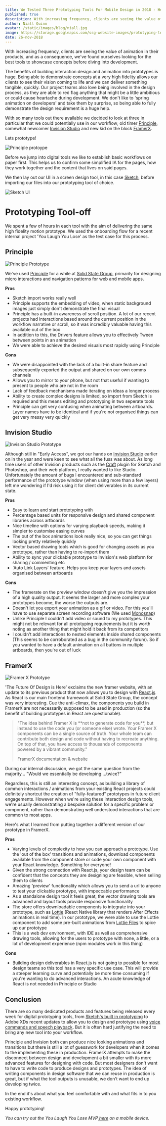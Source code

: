 ```yaml
---
title: We Tested Three Prototyping Tools For Mobile Design in 2018 - Here's What We Learned
published: true
description: With increasing frequency, clients are seeing the value of animation in their products, and as a consequence, we’ve found ourselves looking for the best tools to showcase concepts before diving into development.
author: Niall Quinn
avatar: /static/images/blog/niall.jpg
image: https://storage.googleapis.com/ssg-website-images/prototyping-tools-2018/header-dark.jpg
date: 26-nov-2018
---
```


With increasing frequency, clients are seeing the value of animation in their products, and as a consequence, we've found ourselves looking for the best tools to showcase concepts before diving into development. 

The benefits of building interaction design and animation into prototypes is huge. Being able to demonstrate concepts at a very high fidelity allows our clients to see their vision coming to life and we can deliver something tangible, quickly. Our project teams also love being involved in the design process, as they are able to red flag anything that might be a little ambitious or could cause heartache during development.  We don't like to 'spring animation on developers' and take them by surprise, so being able to fully demonstrate the design requirement is a huge help.

With so many tools out there available we decided to look at three in particular that we could potentially use in our workflow; old timer [Principle](http://principleformac.com/), somewhat newcomer [Invision Studio](https://www.invisionapp.com/studio) and new kid on the block [FramerX](https://framer.com/). 

Lets prototype! 

![Principle protoype](https://storage.googleapis.com/ssg-website-images/3%20tools%20we've%20used%20to%20deliver%20high%20fidelity%20prototypes%20in%202018/lo-fi.jpg)

Before we jump into digital tools we like to establish basic workflows on paper first. This helps us to confirm some simplified IA for the pages, how they work together and the content that lives on said pages.

We then lay out our UI in a screen design tool, in this case [Sketch](https://www.sketchapp.com/), before importing our files into our prototyping tool of choice. 

![Sketch UI](https://storage.googleapis.com/ssg-website-images/prototyping-tools-2018/sketch-ui.png)

# Prototyping Tool-off

We spent a few of hours in each tool with the aim of delivering the same high fidelity motion prototype. We used the onboarding flow for a recent internal project 'You Laugh You Lose' as the test case for this process. 

## Principle 

![Principle Prototype](https://storage.googleapis.com/ssg-website-images/prototyping-tools-2018/ylyl-principle-bg.gif)

We've used [Principle](http://principleformac.com/) for a while at [Solid State Group](https://www.solidstategroup.com/), primarily for designing micro interactions and navigation patterns for web and mobile apps. 

**Pros**
*   Sketch import works really well
*   Principle supports the embedding of video, when static background images just simply don't demonstrate the final visual
*   Principle has a built-in awareness of scroll position.  A lot of our recent projects had interactions based around the current position in the workflow narrative or scroll, so it was incredibly valuable having this available out of the box
*   In addition to this, the Drivers feature allows you to effectively Tween between points in an animation
*   We were able to achieve the desired visuals most rapidly using Principle

**Cons**
*   We were disappointed with the lack of a built-in share feature and subsequently exported the output and shared on our own comms channels
*   Allows you to mirror to your phone, but not that useful if wanting to present to people who are not in the room
*   Lack of feedback mechanisms made iterating on ideas a longer process
*   Ability to create complex designs is limited, so import from Sketch is required and this means editing and prototyping in two seperate tools
*   Principle can get very confusing when animating between artboards. Layer names have to be identical and if you're not organised things can get very messy very quickly


## Invision Studio
<img src="https://storage.googleapis.com/ssg-website-images/prototyping-tools-2018/ylyl-studio.gif" class="smaller-img" alt="Invision Studio Prototype"/>

Although still in "Early Access", we got our hands on [Invision Studio](https://www.invisionapp.com/studio) earlier on in the year and were keen to see what all the fuss was about. As long time users of other Invision products such as the [Craft](https://www.invisionapp.com/craft) plugin for Sketch and Photoshop, and their web platform, I really wanted to like Studio. Unfortunately the amount of bugs I encountered and sub-standard performance of the prototype window (when using more than a few layers) left me wondering if I'd risk using it for client deliverables in its current state.

**Pros**



*   Easy to [learn](https://www.invisionapp.com/studio/learn) and start prototyping with
*   Percentage based units for responsive design and shared component libraries across artboards
*   Nice timeline with options for varying playback speeds, making it simpler to customise easing curves
*   The out of the box animations look really nice, so you can get things looking pretty relatively quickly 
*   Vector based drawing tools which is good for changing assets as you prototype, rather than having to re-import them  
*   Ability to sync your clickable prototype to Invision's web platform for sharing / commenting etc 
*   'Auto Link Layers' feature. Helps you keep your layers and assets organised between artboards 

**Cons**



*   The framerate on the preview window doesn't give you the impression of a high quality output. It seems the larger and more complex your prototypes become, the worse the outputs are.
*   Doesn't let you export your animation as a gif or video. For this you'll have to use separate screen recording software (We used [Monosnap](https://monosnap.com/welcome))
*   Unlike Principle I couldn't add video or sound to my prototypes. This might not be relevant for all prototyping requirements but it is worth noting as another thing that might hold it back from its competitors
*   I couldn't add interactions to nested elements inside shared components  (This seems to be corroborated as a bug in the community forum).  So if you wanted to have a default animation on all buttons in multiple artboards, then you're out of luck


## FramerX

![Framer X Prototype](https://storage.googleapis.com/ssg-website-images/prototyping-tools-2018/ylyl-framerx.gif)

'The Future Of Design is Here' exclaims the new framer website, with an update to its previous product that now allows you to design with [React.js](https://reactjs.org/). As React is our main frontend framework at Solid State Group, the concept was very interesting.  Cue the anti-climax, the components you build in FramerX are not necessarily supposed to be used in production (so the benefit of building prototypes in React are questionable).


<blockquote>
                    <p class="mb-0">"The idea behind Framer X is **not to generate code for you**, but instead to use the code you (or someone else) wrote. Your Framer X components can be a single source of truth. Your whole team can contribute both design and code without having to recreate anything. On top of that, you have access to thousands of components powered by a vibrant community."</p>
                    <footer class="blockquote-footer">FramerX documentation & website</footer>
                </blockquote>

During our internal discussion, we got the same question from the majority… "Would we essentially be developing ...twice?"

Regardless, this is still an interesting concept, as building a library of common interactions / animations from your existing React projects could definitely shortcut the creation of "fully-featured" prototypes in future client engagements.  However when we're using these interaction design tools, we're usually demonstrating a bespoke solution for a specific problem or component, rather than demonstrating well understood interactions that are common to most apps.

Here's what I learned from putting together a different version of our prototype in FramerX.

**Pros**



*   Varying levels of complexity to how you can approach a prototype. Use the 'out of the box' transitions and animations, download components available from the component store or code your own component with your React knowledge. Something for everyone! 
*   Given the strong connection with React.js, your design team can be confident that the concepts they are designing are feasible, when selling them to clients
*   Amazing 'preview' functionality which allows you to send a url to anyone to test your clickable prototype, with impeccable performance
*   As a standalone design tool it feels great, the vector drawing tools are advanced and layout tools provide responsive functionality 
*   The store offers downloadable components to integrate into your prototype, such as [Lottie](https://store.framer.com/package/airbnb/lottie) (React Native library that renders After Effects animations in real time). In our prototype, we were able to use the Lottie component to add some pre-built animations from [Lottie Files](https://www.lottiefiles.com/) to spice up our prototype 
*   This is a web dev environment, with IDE as well as comprehensive drawing tools, allowing for the users to prototype with none, a little, or a lot of development experience (npm modules work in this thing)

**Cons**



*   Building design deliverables in React.js is not going to possible for most design teams so this tool has a very specific use case.  This will provide a steeper learning curve and potentially be more time consuming if you're wanting to do advanced interactions. An acute knowledge of React is not needed in Principle or Studio


## Conclusion

There are so many dedicated products and features being released every week for digital prototyping tools, from [Sketch's built in prototyping](https://sketchapp.com/docs/prototyping/) to Adobe XDs recent updates to allow you to design and prototype using [voice commands and speech playback](https://helpx.adobe.com/xd/help/voice-prototypes-in-adobe-xd.html#main-pars_header). But it is often hard justifying the need to bring any new tool into your workflow.

Principle and Invision both can produce nice looking animations and transitions but there is still a lot of guesswork for developers when it comes to the implementing these in production. FramerX attempts to make the disconnect between design and development a bit smaller with its more advanced features for designing with code. But most designers don't want to have to write code to produce designs and prototypes. The idea of writing components in design software that we can reuse in production is great, but if what the tool outputs is unusable, we don't want to end up developing twice. 

In the end it's about what you feel comfortable with and what fits in to you existing workflow.

Happy prototyping!

_You can try out the You Laugh You Lose MVP[ here](https://you-laugh-you-lose-poc.dokku1.solidstategroup.com/record) on a mobile device._

